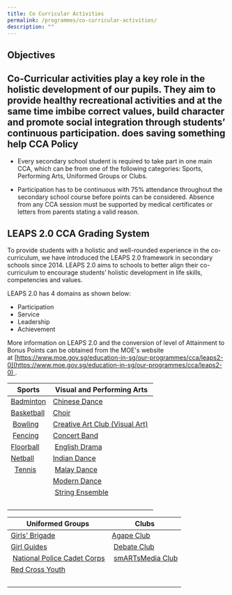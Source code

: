 ```yaml
---
title: Co Curricular Activities
permalink: /programmes/co-curricular-activities/
description: ""
---
```

Objectives
----------

Co-Curricular activities play a key role in the holistic development of our pupils. They aim to provide healthy recreational activities and at the same time imbibe correct values, build character and promote social integration through students’ continuous participation.
does saving something help
CCA Policy
----------

*   Every secondary school student is required to take part in one main CCA, which can be from one of the following categories: Sports, Performing Arts, Uniformed Groups or Clubs.
    
*   Participation has to be continuous with 75% attendance throughout the secondary school course before points can be considered. Absence from any CCA session must be supported by medical certificates or letters from parents stating a valid reason.
    

LEAPS 2.0 CCA Grading System
----------------------------

To provide students with a holistic and well-rounded experience in the co-curriculum, we have introduced the LEAPS 2.0 framework in secondary schools since 2014. LEAPS 2.0 aims to schools to better align their co-curriculum to encourage students’ holistic development in life skills, competencies and values.

  

LEAPS 2.0 has 4 domains as shown below:

*   Participation
*   Service
*   Leadership
*   Achievement

  

More information on LEAPS 2.0 and the conversion of level of Attainment to Bonus Points can be obtained from the MOE's website at [https://www.moe.gov.sg/education-in-sg/our-programmes/cca/leaps2-0](https://www.moe.gov.sg/education-in-sg/our-programmes/cca/leaps2-0) .  

  

| Sports | Visual and Performing Arts |
| --- | --- |
| [Badminton](/programmes/co-curricular-activities/badminton) | [Chinese Dance](/programmes/co-curricular-activities/chinese-dance) |
| [Basketball](/programmes/co-curricular-activities/basketball) | [Choir](/programmes/co-curricular-activities/choir) |
|  [Bowling](/programmes/co-curricular-activities/bowling) | [Creative Art Club (Visual Art)](/programmes/co-curricular-activities/creative-art-club-visual-art)  |
|  [Fencing](/programmes/co-curricular-activities/fencing)  | [Concert Band](/programmes/co-curricular-activities/concert-band)  |
| [Floorball](/programmes/co-curricular-activities/floorball)  |  [English Drama](/programmes/co-curricular-activities/english-drama) |
| [Netball](/programmes/co-curricular-activities/netball) | [Indian Dance](/programmes/co-curricular-activities/indian-dance)  |
|   [Tennis](/programmes/co-curricular-activities/tennis)  |  [Malay Dance](/programmes/co-curricular-activities/malay-dance) |
|  | [Modern Dance](/programmes/co-curricular-activities/modern-dance)  |
|  |  [String Ensemble](/programmes/co-curricular-activities/string-ensemble) |
|  |  |

| Uniformed Groups | Clubs |
| --- | --- |
| [Girls' Brigade](/programmes/co-curricular-activities/girls-brigade)  | [Agape Club](/programmes/co-curricular-activities/agape-club) |
| [Girl Guides](/programmes/co-curricular-activities/girl-guides)  |  [Debate Club](/programmes/co-curricular-activities/debate-club) |
|  [National Police Cadet Corps](/programmes/co-curricular-activities/national-police-cadet-corps) |  [smARTsMedia Club](/programmes/co-curricular-activities/smartsmedia-club) |
| [Red Cross Youth](/programmes/co-curricular-activities/red-cross-youth)  |   |
|   |